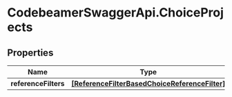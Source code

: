 # CodebeamerSwaggerApi.ChoiceProjects

## Properties
Name | Type | Description | Notes
------------ | ------------- | ------------- | -------------
**referenceFilters** | [**[ReferenceFilterBasedChoiceReferenceFilter]**](ReferenceFilterBasedChoiceReferenceFilter.md) |  | [optional] 

